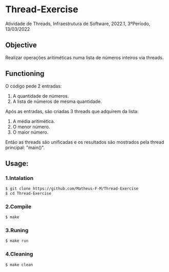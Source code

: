 # Thread-Exercise
Atividade de Threads, Infraestrutura de Software, 2022.1, 3ºPeríodo, 13/03/2022

## Objective
Realizar operações aritiméticas numa lista de números inteiros via threads. 

## Functioning
O código pede 2 entradas:
1. A quantidade de números.
2. A lista de números de mesma quantidade.


Após as entradas, são criadas 3 threads que adquirem da lista: 
1. A média aritimética.
2. O menor número.
3. O maior número.


Então as threads são unificadas e os resultados são mostrados pela thread principal: "main()".
## Usage:
### 1.Intalation
``` sh
$ git clone https://github.com/Matheus-F-M/Thread-Exercise
$ cd Thread-Exercise
```

### 2.Compile
``` sh
$ make
```

### 3.Runing
``` sh
$ make run
```

### 4.Cleaning
``` sh
$ make clean
```

